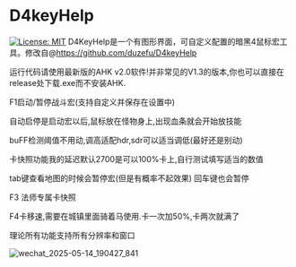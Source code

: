 # D4keyHelp
[![License: MIT](https://img.shields.io/badge/License-MIT-yellow.svg)](https://opensource.org/licenses/MIT)
D4KeyHelp是一个有图形界面，可自定义配置的暗黑4鼠标宏工具。修改自@https://github.com/duzefu/D4keyHelp


运行代码请使用最新版的AHK v2.0软件!并非常见的V1.3的版本,你也可以直接在release处下载.exe而不安装AHK.

F1启动/暂停战斗宏(支持自定义并保存在设置中)

自动启停是启动宏以后,鼠标放在怪物身上,出现血条就会开始放技能

buFF检测阈值不用动,调高适配hdr,sdr可以适当调低(最好还是别动)

卡快照功能我的延迟默认2700是可以100%卡上,自行测试填写适当的数值

tab键查看地图的时候会暂停宏(但是有概率不起效果)
回车键也会暂停

F3 法师专属卡快照

F4卡移速,需要在城镇里面骑着马使用.卡一次加50%,卡两次就满了

理论所有功能支持所有分辨率和窗口

![wechat_2025-05-14_190427_841](https://github.com/user-attachments/assets/5a2fa2e1-50e1-482d-b824-c8850d018e10)
